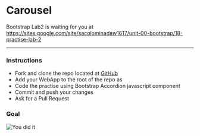 # Carousel

Bootstrap Lab2 is waiting for you at https://sites.google.com/site/sacolominadaw1617/unit-00-bootstrap/18-practise-lab-2

---

### Instructions ###

- Fork and clone the repo located at [GitHub](https://github.com/nicolasml/carousel)
- Add your WebApp to the root of the repo as *<usernameApp>*
- Code the practise using Bootstrap Accordion javascript component
- Commit and push your changes
- Ask for a Pull Request

### Goal ###

![You did it](https://github.com/nicolasml/carousel/images/GitIt.jpg "Git It. You did it!")
